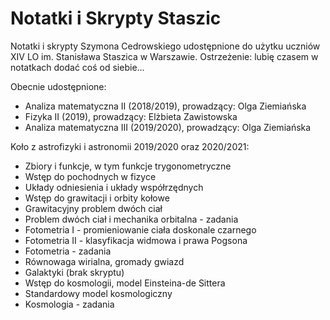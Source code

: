 # Notatki i Skrypty Staszic
Notatki i skrypty Szymona Cedrowskiego udostępnione do użytku uczniów XIV LO im. Stanisława Staszica w Warszawie.
Ostrzeżenie: lubię czasem w notatkach dodać coś od siebie...

Obecnie udostępnione:
- Analiza matematyczna II (2018/2019), prowadzący: Olga Ziemiańska
- Fizyka II (2019), prowadzący: Elżbieta Zawistowska
- Analiza matematyczna III (2019/2020), prowadzący: Olga Ziemiańska

Koło z astrofizyki i astronomii 2019/2020 oraz 2020/2021:
- Zbiory i funkcje, w tym funkcje trygonometryczne
- Wstęp do pochodnych w fizyce
- Układy odniesienia i układy współrzędnych
- Wstęp do grawitacji i orbity kołowe
- Grawitacyjny problem dwóch ciał
- Problem dwóch ciał i mechanika orbitalna - zadania
- Fotometria I - promieniowanie ciała doskonale czarnego
- Fotometria II - klasyfikacja widmowa i prawa Pogsona
- Fotometria - zadania
- Równowaga wirialna, gromady gwiazd
- Galaktyki (brak skryptu)
- Wstęp do kosmologii, model Einsteina-de Sittera
- Standardowy model kosmologiczny
- Kosmologia - zadania
